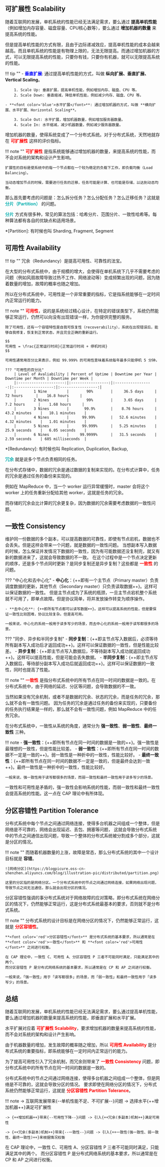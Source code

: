 
## 可扩展性 Scalability
随着互联网的发展，单机系统的性能已经无法满足需求，要么通过 **提高单机性能**（例如增加内存容量、磁盘容量、CPU核心数等），要么通过 **增加机器的数量** 来提高系统的性能。

但是提高单机性能的方式有限，且由于边际递减效应，提高单机性能的成本会越来越高。而且单机系统的性能是有物理上限的，无法无限提高。而通过增加机器的方式，可以无限提高系统的性能，只要你有钱，只要你有机器，就可以无限提高系统的性能。

!!! tip ""
    - **<font color='blue'>垂直扩展</font>**: 通过提高单机性能的方式，叫做 **纵向扩展、垂直扩展、Vertical Scaling**。

        1. Scale Up: 垂直扩展，提高单机性能，例如增加内存、磁盘、CPU 等。
        2. Scale Down: 垂直缩减，降低单机性能，例如减少内存、磁盘、CPU 等。
    
    - **<font color='blue'>水平扩展</font>**: 通过增加机器的方式，叫做 **横向扩展、水平扩展、Horizontal Scaling**。

        3. Scale Out: 水平扩展，增加机器数量，例如增加服务器数量。
        4. Scale In: 水平缩减，减少机器数量，例如减少服务器数量。


增加机器的数量，使得系统变成了一个分布式系统。对于分布式系统，天然地就存在 **<font color='red'>可扩展性</font>** 这样的评价指标。

!!! note ""
    **<font color='red'>可扩展性</font>** 是指系统能够通过增加机器的数量，来提高系统的性能，而不会对系统的架构和设计产生影响。

    扩展性的目标是使系统中的每一个节点都在一个较为稳定的负载下工作，即负载均衡（Load Balancing）。
    
    当动态增加节点的时候，需要进行任务的迁移，任务可能是计算、也可能是存储，以达到动态均衡。

那么首先要考虑的问题是：怎么拆分任务？怎么分配任务？怎么迁移任务？这就是 **<font color='#0bb0b0'>分片（Partition）</font>** 的问题。

**<font color='#0bb0b0'>分片</font>** 方式有很多种，常见的算法包括：哈希分片、范围分片、一致性哈希等。每种算法都有各自的优缺点和适用场景。

*[Partition]: 有时候也叫 Sharding, Fragment, Segment


## 可用性 Availability

!!! tip ""
    冗余（Redundancy）是提高可用性、可靠性的法宝。


在大型的分布式系统中，由于规模的增大，会使得在单机系统下几乎不需要考虑的问题（例如风扇故障导致过热不工作、网络波动等）变成频繁出现的问题，因为随着数量的增加，故障的概率也随之增加。

所以在分布式系统中，可用性是一个非常重要的指标，它是指系统能够在一定时间内正常运行的能力。

!!! note ""
    **<font color='red'>可用性</font>**，说的是系统经过精心设计，在特定的错误类型下，系统仍然能够正常运行，仍然可以向没有出现错误一样，为你提供完整的服务。
    
    除了可用性，还有一个容错特性是自我可恢复性（recoverability），系统在出现错误后，能够自我修复，恢复到正常状态，并且完全正确的重新运行。

    $$
    可用性 = \frac{正常运行时间}{正常运行时间 + 停机时间}
    $$

    可用性通常用百分比来表示，例如 99.999% 的可用性意味着系统每年最多只能停机 5 分钟。

    ??? "可用性的百分比"
        | Level of Avaliability | Percent of Uptime | Downtime per Year | Downtime per Month | Downtime per Week |
        |:---------------------:|:-----------------:|:-----------------:|:------------------:|:-----------------:|
        |        1 Nine         |        90%        |     36.5 days     |      72 hours      |    16.8 hours     |
        |        2 Nines        |        99%        |     3.65 days     |     7.2 hours      |    1.68 hours     |
        |        3 Nines        |       99.9%       |    8.76 hours     |    43.2 minutes    |   10.1 minutes    |
        |        4 Nines        |      99.99%       |   52.6 minutes    |    4.32 minutes    |   1.01 minutes    |
        |        5 Nines        |      99.999%      |   5.25 minutes    |    25.9 seconds    |   6.05 seconds    |
        |        6 Nines        |     99.9999%      |   31.5 seconds    |    2.59 seconds    | 605 milliseconds  |




*[Redundancy]: 有时候也叫 Replication, Duplication, Backup, 


**<font color='#0bb0b0'>冗余</font>** 就是说多个节点负责相同的任务。

在分布式存储中，数据的冗余是通过数据的复制来实现的。在分布式计算中，任务的冗余是通过任务的备份来实现的。

例如在 MapReduce 中，当一个 worker 运行异常缓慢时，master 会将这个 worker 上的任务重新分配给其他 worker，这就是任务的冗余。

而存储的冗余会比计算的冗余更复杂，因为数据的冗余需要考虑数据的一致性问题。


## 一致性 Consistency


维护同一份数据的多个副本，可以提高数据的可靠性，即使有节点宕机，数据也不会丢失。但是这样会带来一个问题，就是数据的一致性问题。
当想副本写入数据的时候，怎么保证并发情况下数据的一致性，因为有可能数据还没复制完，就又有新的数据进来了，这就会导致数据的不一致。
在这个过程中是一个节点决定更新的顺序，还是多个节点同时更新？是同步复制还是异步复制？这些都是 **<font color='red'>一致性</font>** 的问题。

??? "中心化和去中心化"
    - **中心化**：{++即有一个主节点（Primary master）负责调度数据的更新，其他节点（Secondary master）只负责读取数据++}。这样可以保证数据的一致性。
    但是主节点成为了系统的瓶颈，一旦主节点宕机整个系统就不可用了，即单点故障。但是协议简单，将并发放操作转变为顺序操作。

    - **去中心化**: {++即所有节点都可以读写数据++}。这样可以提高系统的性能，但是要保证一致性比较困难，协议比较复杂。但是高可用。

    一般来说，中心化的系统一般用于读多写少的场景，而去中心化的系统一般用于读写都很多的场景。

??? "同步、异步和半同步复制"
    - **同步复制**：{++即主节点写入数据后，必须等待所有副本写入成功后才返回成功++}。这样可以保证数据的一致性，但是性能比较差。
    - **异步复制**：{++即主节点写入数据后，不等待副本写入成功就返回成功++}。这样可以提高性能，但是可能会丢失数据。
    - **半同步复制**：{++即主节点写入数据后，等待部分副本写入成功后就返回成功++}。这样可以保证数据的一致性，同时也提高了性能。

!!! note ""
    **<font color='red'>一致性</font>** 是指分布式系统中的所有节点在同一时间的数据是一致的。在分布式系统中，由于网络的延迟、分区等问题，会导致数据的不一致。

当然如果没有冗余机制，或者不是数据的冗余、状态的冗余，而是任务的冗余，那么就不会有一致性问题。
因为任务的冗余是通过任务的备份来实现的，只要备份的任务执行结果是一样的，那么就不会有一致性问题，例如 MapReduce 中的任务冗余。


在分布式系统中，一致性从系统的角度，通常分为 **强一致性**、**弱一致性**、**最终一致性** 三种。

!!! note
    - **强一致性**：{++即所有节点在同一时间的数据是一致的++}。强一致性是最理想的一致性，但是性能比较差。
    - **弱一致性**：{++即所有节点在同一时间的数据不一定是一致的++}。弱一致性是一种折中的一致性，性能比较好。
    - **最终一致性**：{++即所有节点在同一时间的数据不一定是一致的，但是最终会达到一致++}。最终一致性是一种折中的一致性，性能比较好。

    一般来说，强一致性用于读写都很多的场景，而弱一致性和最终一致性用于读多写少的场景。

一致性和可用性是矛盾的，强一致性会影响系统的性能，而弱一致性和最终一致性会提高系统的性能。这一点在 CAP 理论中有所体现。

## 分区容错性 Partition Tolerance


分布式系统中每个节点之间通过网络连接，使得多台机器之间组成一个整体，但是网络是不可靠的，网络会出现延迟、丢包、拥塞等问题，
这就会导致分布式系统中的节点之间通信出现问题，导致一个整体的分布式系统被分割成多个部分，这就是分区的情况。

!!! note ""
    而随着机器数量的上涨，故障是常态，那么分布式系统的其中一个设计目标就是 **容错**。

    ![网络分区](https://blogpicure.oss-cn-shenzhen.aliyuncs.com/blog/illustration-pic/distributed/partition.png)

    这里的分区指的是网络分区。一个分布式系统中的节点之间通过网络连接，如果网络出现问题，导致节点之间无法通信，那么就会出现分区的情况。

分区容错性强调的事分布式系统对于网络故障的应对策略，即分布式系统在网络分区的情况下，仍然能够正常运行，这是分布式系统最基本的要求，否则就不是分布式系统。

!!! note ""
    分布式系统的设计目标是在网络分区的情况下，仍然能够正常运行，这就是 **<font color='red'>分区容错性</font>**。

    **<font color='red'>分区容错性</font>** 是分布式系统的基本要求，所以通常是在 **<font color='red'>一致性</font>** 和 **<font color='red'>可用性</font>** 之间进行权衡。

    在 CAP 理论中，一致性 C、可用性 A、分区容错性 P 三者不可能同时满足，只能满足其中的两个。
    而分区容错性 P 是分布式网络系统的基本要求，所以通常是在 CP 和 AP 之间进行权衡。

    一般来说，「强一致性」用于「读写都很多」的场景，而「弱一致性」和最终一致性用于「读多写少」的场景。

## 总结

随着互联网的发展，单机系统的性能已经无法满足需求，要么通过提高单机性能，要么通过增加机器的数量来提高系统的性能，即垂直扩展和水平扩展。

水平扩展对应着 **<font color='red'>可扩展性 Scalability</font>**，要求增加机器的数量来提高系统的性能，而不会对系统的架构和设计产生影响。

由于机器数量的增加，发生故障的概率随之增加，所以 **<font color='red'>可用性 Availability</font>** 是分布式系统的重要指标，即系统能够在一定时间内正常运行的能力。

为了提高可用性引入了冗余机制，而冗余则带来了 **<font color='red'>一致性 Consistency</font>** 问题，即分布式系统中的所有节点在同一时间的数据是一致的。

分布式系统中的节点之间通过网络连接，使得多台机器之间组成一个整体，但是网络是不可靠的，这就会导致分区的情况。
要求即使在网络分区的情况下，分布式系统仍然能够正常运行，这就是 **<font color='red'>分区容错性 Partition Tolerance</font>**。

!!! note
    -> 互联网发展带来{--单机性能不足、不可扩展--}问题 -> 选择水平{++增加机器++}满足可扩展性

    -> {++增加机器++}带来{--可用性下降--}问题 -> 引入{++冗余(多副本)机制++}满足可用性 

    -> {++冗余(多副本)机制++}带来{--一致性--}问题 -> 引入{++一致性(强一致性、弱一致性、最终一致性)++}来根据情况权衡


在 CAP 理论中，一致性 C、可用性 A、分区容错性 P 三者不可能同时满足，只能满足其中的两个。
而分区容错性 P 是分布式网络系统的基本要求，所以通常是在 CP 和 AP 之间进行权衡。